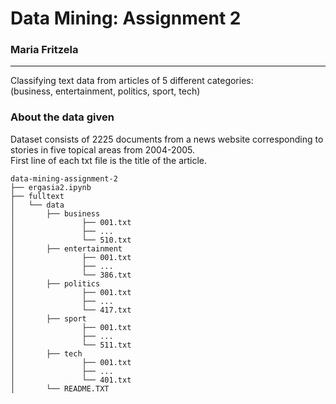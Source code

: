 # Data Mining: Assignment 2
### Maria Fritzela
***
Classifying text data from articles of 5 different categories: <br>
(business, entertainment, politics, sport, tech)

### About the data given

Dataset consists of 2225 documents from a news website 
corresponding to stories in five topical areas from 2004-2005.<br>
First line of each txt file is the title of the article.

````
data-mining-assignment-2
├── ergasia2.ipynb
├── fulltext
│   └── data
│       ├── business
│               ├── 001.txt
│               ├── ...
│               └── 510.txt
│       ├── entertainment
│               ├── 001.txt
│               ├── ...
│               └── 386.txt
│       ├── politics
│               ├── 001.txt
│               ├── ...
│               └── 417.txt
│       ├── sport
│               ├── 001.txt
│               ├── ...
│               └── 511.txt
│       ├── tech
│               ├── 001.txt
│               ├── ...
│               └── 401.txt
│       └── README.TXT
````

